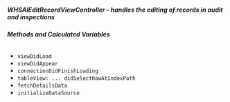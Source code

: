 ##### **WHSAIEditRecordViewController** - handles the editing of records in audit and inspections

###### **Methods and Calculated Variables**
- `viewDidLoad`
- `viewDidAppear`
- `connectionDidFinishLoading`
- `tableView: ... didSelectRowAtIndexPath`
- `fetchDetailsData`
- `initializeDataSource`